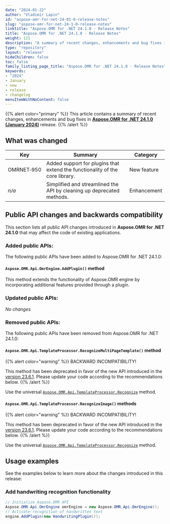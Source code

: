 ```yaml
---
date: "2024-01-22"
author: "Vladimir Lapin"
id: "aspose-omr-for-net-24-01-0-release-notes"
slug: "aspose-omr-for-net-24-1-0-release-notes"
linktitle: "Aspose.OMR for .NET 24.1.0 - Release Notes"
title: "Aspose.OMR for .NET 24.1.0 - Release Notes"
weight: 121
description: "A summary of recent changes, enhancements and bug fixes in Aspose.OMR for .NET 24.1.0 (January 2024) release."
type: "repository"
layout: "release"
hideChildren: false
toc: false
family_listing_page_title: "Aspose.OMR for .NET 24.1.0 - Release Notes"
keywords:
- "2024"
- January
- new
- release
- changelog
menuItemWithNoContent: false
---
```


{{% alert color="primary" %}}
This article contains a summary of recent changes, enhancements and bug fixes in [**Aspose.OMR for .NET 24.1.0 (January 2024)**](https://www.nuget.org/packages/Aspose.OMR/24.1.0) release.
{{% /alert %}}

## What was changed

Key | Summary | Category
--- | ------- | --------
OMRNET&#8209;950 | Added support for plugins that extend the functionality of the core library. | New feature
_n/a_            | Simplified and streamlined the API by cleaning up deprecated methods. | Enhancement

## Public API changes and backwards compatibility

This section lists all public API changes introduced in **Aspose.OMR for .NET 24.1.0** that may affect the code of existing applications.

### Added public APIs:

The following public APIs have been added to Aspose.OMR for .NET 24.1.0:

#### `Aspose.OMR.Api.OmrEngine.AddPlugin()` method

This method extends the functionality of Aspose.OMR engine by incorporating additional features provided through a plugin.

### Updated public APIs:

_No changes_

### Removed public APIs:

The following public APIs have been removed from Aspose.OMR for .NET 24.1.0:

#### `Aspose.OMR.Api.TemplateProcessor.RecognizeMultiPageTemplate()` method

{{% alert color="warning" %}}
BACKWARD INCOMPATIBILITY!

This method has been deprecated in favor of the new API introduced in the [version 23.6.1](https://releases.aspose.com/omr/net/release-notes/2023/aspose-omr-for-net-23-6-1-release-notes/). Please update your code according to the recommendations below.
{{% /alert %}}

Use the universal [`Aspose.OMR.Api.TemplateProcessor.Recognize`](https://docs.aspose.com/omr/net/recognition/) method.

#### `Aspose.OMR.Api.TemplateProcessor.RecognizeImage()` methods

{{% alert color="warning" %}}
BACKWARD INCOMPATIBILITY!

This method has been deprecated in favor of the new API introduced in the [version 23.6.1](https://releases.aspose.com/omr/net/release-notes/2023/aspose-omr-for-net-23-6-1-release-notes/). Please update your code according to the recommendations below.
{{% /alert %}}

Use the universal [`Aspose.OMR.Api.TemplateProcessor.Recognize`](https://docs.aspose.com/omr/net/recognition/) method.

## Usage examples

See the examples below to learn more about the changes introduced in this release:

### Add handwriting recognition functionality

```csharp
// Initialize Aspose.OMR API
Aspose.OMR.Api.OmrEngine omrEngine = new Aspose.OMR.Api.OmrEngine();
// Activate recognition of handwritten text
engine.AddPlugin(new HandwritingPlugin());
```
